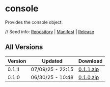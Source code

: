 # console

Provides the console object.

// Seed info: [Repository](https://github.com/fabriccore/console-js) | [Manifest](https://raw.githubusercontent.com/fabriccore/console-js/refs/heads/master/package.json) | [Release](https://github.com/fabriccore/console-js/archive/refs/heads/master.zip)

## All Versions

|Version|Updated|Download|
|---|---|---|
|0.1.1|07/09/25 - 22:15|[0.1.1.zip](./releases/0.1.1.zip)|
|0.1.0|06/30/25 - 10:48|[0.1.0.zip](./releases/0.1.0.zip)|